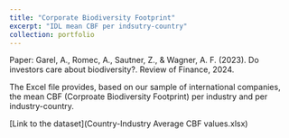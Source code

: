 ```yaml
---
title: "Corporate Biodiversity Footprint"
excerpt: "IDL mean CBF per indsutry-country"
collection: portfolio
---
```


Paper: Garel, A., Romec, A., Sautner, Z., & Wagner, A. F. (2023). Do investors care about biodiversity?. Review of Finance, 2024.

The Excel file provides, based on our sample of international companies, the mean CBF (Corproate Biodiversity Footprint) per industry and per industry-country.

[Link to the dataset](Country-Industry Average CBF values.xlsx)

